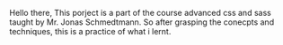 Hello there, This porject is a part of the course advanced css and sass taught by Mr. Jonas Schmedtmann.
So after grasping the conecpts and techniques, this is a practice of what i lernt.
